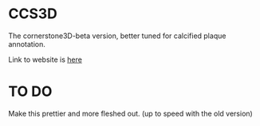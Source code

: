 # CCS3D
The cornerstone3D-beta version, better tuned for calcified plaque annotation.

Link to website is [here](https://cdorais1.github.io/CCS3D/)

# TO DO 
Make this prettier and more fleshed out. (up to speed with the old version)
